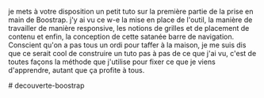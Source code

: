 <p>je mets à votre disposition un petit tuto sur la première partie de la prise en main de Boostrap.
j'y ai vu ce w-e la mise en place de l'outil, la manière de travailler de manière responsive, les notions de grilles et de placement de contenu
et enfin, la conception de cette satanée barre de navigation.
Conscient qu'on a pas tous un ordi pour taffer à la maison, je me suis dis que ce serait cool de construire un tuto pas à pas de ce que j'ai vu, c'est de toutes façons la méthode que j'utilise pour fixer ce que je viens d'apprendre, autant que ça profite à tous.</p>
# decouverte-boostrap
